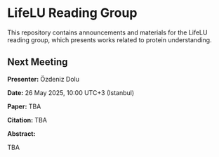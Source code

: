 # LifeLU Reading Group

This repository contains announcements and materials for the LifeLU reading group, which presents works related to protein understanding.

## Next Meeting
**Presenter:** Özdeniz Dolu

**Date:** 26 May 2025, 10:00 UTC+3 (Istanbul)

**Paper:** TBA

**Citation:** TBA

**Abstract:**

TBA